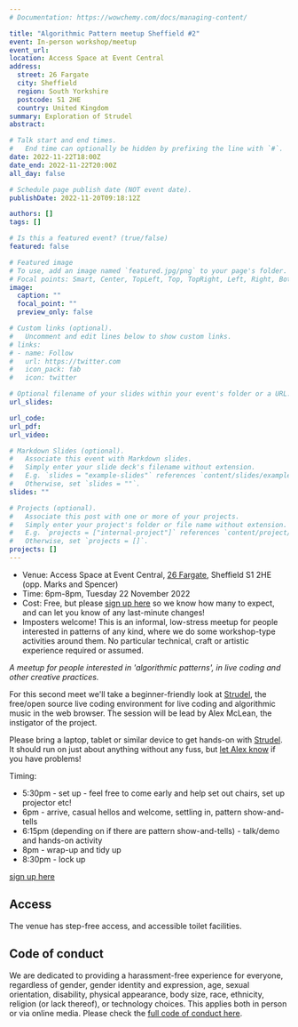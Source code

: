 ```yaml
---
# Documentation: https://wowchemy.com/docs/managing-content/

title: "Algorithmic Pattern meetup Sheffield #2"
event: In-person workshop/meetup
event_url: 
location: Access Space at Event Central
address:
  street: 26 Fargate
  city: Sheffield
  region: South Yorkshire
  postcode: S1 2HE
  country: United Kingdom
summary: Exploration of Strudel
abstract:

# Talk start and end times.
#   End time can optionally be hidden by prefixing the line with `#`.
date: 2022-11-22T18:00Z
date_end: 2022-11-22T20:00Z
all_day: false

# Schedule page publish date (NOT event date).
publishDate: 2022-11-20T09:18:12Z

authors: []
tags: []

# Is this a featured event? (true/false)
featured: false

# Featured image
# To use, add an image named `featured.jpg/png` to your page's folder. 
# Focal points: Smart, Center, TopLeft, Top, TopRight, Left, Right, BottomLeft, Bottom, BottomRight.
image:
  caption: ""
  focal_point: ""
  preview_only: false

# Custom links (optional).
#   Uncomment and edit lines below to show custom links.
# links:
# - name: Follow
#   url: https://twitter.com
#   icon_pack: fab
#   icon: twitter

# Optional filename of your slides within your event's folder or a URL.
url_slides:

url_code:
url_pdf:
url_video:

# Markdown Slides (optional).
#   Associate this event with Markdown slides.
#   Simply enter your slide deck's filename without extension.
#   E.g. `slides = "example-slides"` references `content/slides/example-slides.md`.
#   Otherwise, set `slides = ""`.
slides: ""

# Projects (optional).
#   Associate this post with one or more of your projects.
#   Simply enter your project's folder or file name without extension.
#   E.g. `projects = ["internal-project"]` references `content/project/deep-learning/index.md`.
#   Otherwise, set `projects = []`.
projects: []
---
```


* Venue: Access Space at Event Central, [26 Fargate](https://goo.gl/maps/dnCaJo1YxRTh9Ddg7), Sheffield S1 2HE (opp. Marks and Spencer)
* Time: 6pm-8pm, Tuesday 22 November 2022
* Cost: Free, but please [sign up here](https://forms.gle/XmEZ97fw5BuC2TTa9) so we know how many to expect, and can let you know of any last-minute changes!
* Imposters welcome! This is an informal, low-stress meetup for people interested in patterns of any kind, where we do some workshop-type activities around them. No particular technical, craft or artistic experience required or assumed.

*A meetup for people interested in 'algorithmic patterns', in live coding and other creative practices.*

For this second meet we'll take a beginner-friendly look at
[Strudel](https://strudel.tidalcycles.org/), the free/open source live
coding environment for live coding and algorithmic music in the web
browser. The session will be lead by Alex McLean, the instigator of
the project.

Please bring a laptop, tablet or similar device to get hands-on with
[Strudel](https://strudel.tidalcycles.org). It should run on just
about anything without any fuss, but [let Alex
know](mailto:alex@slab.org) if you have problems!

Timing:

* 5:30pm - set up - feel free to come early and help set out chairs, set up projector etc!
* 6pm - arrive, casual hellos and welcome, settling in, pattern show-and-tells
* 6:15pm (depending on if there are pattern show-and-tells) - talk/demo and hands-on activity
* 8pm - wrap-up and tidy up
* 8:30pm - lock up

[sign up here](https://forms.gle/XmEZ97fw5BuC2TTa9)

## Access

The venue has step-free access, and accessible toilet facilities.

## Code of conduct

We are dedicated to providing a harassment-free experience for
everyone, regardless of gender, gender identity and expression, age,
sexual orientation, disability, physical appearance, body size, race,
ethnicity, religion (or lack thereof), or technology choices. This
applies both in person or via online media. Please check the [full code of conduct here](https://docs.google.com/document/d/1lKHS-tbKSSrF364Psk4JyRacrYEcGKDJXvLB9EkqnOs/edit).
